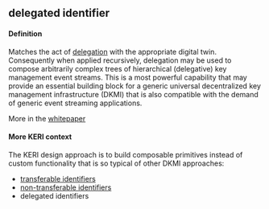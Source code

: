 ## delegated identifier

<h4>Definition</h4><p>Matches the act of <a href="delegation">delegation</a> with the appropriate digital twin. Consequently when applied recursively, delegation may be used to compose arbitrarily complex trees of hierarchical (delegative) key management event streams. This is a most powerful capability that may provide an essential building block for a generic universal decentralized key management infrastructure (DKMI) that is also compatible with the demand of generic event streaming applications.</p><p>More in the <a href="https://github.com/SmithSamuelM/Papers/blob/master/whitepapers/KERI_WP_2.x.web.pdf">whitepaper</a></p><h4>More KERI context</h4><p>The KERI design approach is to build composable primitives instead of custom functionality that is so typical of other DKMI approaches:</p><ul><li><a href="transferable-identifier">transferable identifiers</a></li><li><a href="non-transferable-identifier">non-transferable identifiers</a></li><li>delegated identifiers</li></ul>

